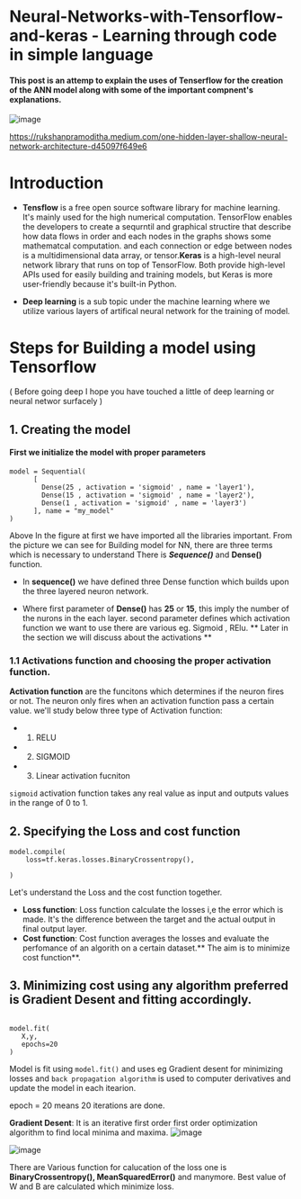 # Neural-Networks-with-Tensorflow-and-keras - Learning through code in simple language

#### This post is an attemp to explain the uses of Tenserflow for the creation of the ANN model along with some of the important compnent's explanations. 
![image](https://user-images.githubusercontent.com/64850093/202383113-0fc6ecef-3be0-4ebb-840c-78492346be8d.png)

 https://rukshanpramoditha.medium.com/one-hidden-layer-shallow-neural-network-architecture-d45097f649e6
# Introduction

* **Tensflow**  is a free open source software library for machine learning. It's mainly used for the high numerical computation. 
TensorFlow enables the developers to create a sequrntil and graphical structire that describe how data flows in order and each nodes 
in the graphs shows some mathematcal computation.
and each connection or edge between nodes is a multidimensional data array, or tensor.**Keras** is a high-level neural network library that runs on top of TensorFlow. 
Both provide high-level APIs used for easily building and training models,
but Keras is more user-friendly because it's built-in Python.

* **Deep learning** is a sub topic under the machine learning where we utilize various layers of artifical neural network for the training of model.


<h> <h/>



# Steps for Building a model using Tensorflow
( Before going deep I hope you have touched a little of deep learning or neural networ surfacely )
## 1. Creating the model

#### First we initialize the model with proper parameters

``` 
model = Sequential(
      [               
        Dense(25 , activation = 'sigmoid' , name = 'layer1'),
        Dense(15 , activation = 'sigmoid' , name = 'layer2'),
        Dense(1 , activation = 'sigmoid' , name = 'layer3')
      ], name = "my_model" 
)                            
```

Above In the figure at first we have imported all the libraries important. From the picture we can see for Building model for NN, there are three terms which is necessary to understand
There is ***Sequence()*** and **Dense()** function.
 
 * In **sequence()** we have defined three Dense function which builds upon the three layered neuron network.
 
 * Where first parameter of **Dense()** has **25** or **15**, this imply the number of the nurons in the each layer. second parameter defines which activation function
 we want to use there are various eg. Sigmoid , RElu. ** Later in the section we will discuss about the activations **
 
### 1.1 Activations function and choosing the proper activation function.
**Activation function** are the funcitons which determines if the neuron fires or not. The neuron only fires when an activation function pass a certain value. 
we'll study below three type of Activation function:

* 1. RELU
* 2. SIGMOID
* 3. Linear activation fucniton

`sigmoid` activation function takes any real value as input and outputs values in the range of 0 to 1. 


        










## 2. Specifying the Loss and cost function


``` 
model.compile(
    loss=tf.keras.losses.BinaryCrossentropy(),
   
)

 ```
 Let's understand the Loss and the cost function together.
 
 * **Loss function**:  Loss function calculate the losses i,e the error which is made. It's the difference between the target and the actual output in final output layer.
 * **Cost function**: Cost function averages the losses and evaluate the perfomance of an algorith on a certain dataset.** The aim is to minimize cost function**.
 
 ## 3. Minimizing cost using any algorithm preferred is **Gradient Desent** and fitting accordingly.
 
 ```
 
 model.fit(
    X,y,
    epochs=20
)
 
 ```
 Model is fit using `model.fit()` and uses eg Gradient desent for minimizing losses and `back propagation algorithm` is used to computer derivatives and update the model
 in each itearion.
 
 epoch  = 20 means 20 iterations are done.
 
 **Gradient Desent**: It is an iterative first order first order optimization algorithm to find local minima and maxima.
 ![image](https://user-images.githubusercontent.com/64850093/202390052-01607ba3-d71d-4f61-a929-b7c40d9408a4.png)

 
 ![image](https://user-images.githubusercontent.com/64850093/202387618-ad18e6c4-b977-4316-98a2-172d416d8f84.png)
 
 
 
 
 There are Various function for calucation of the loss one is **BinaryCrossentropy(), MeanSquaredError()** and manymore. Best value of W and B are calculated which minimize loss.





















